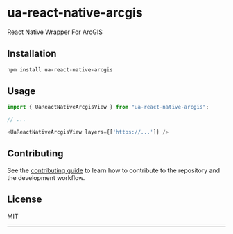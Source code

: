 # ua-react-native-arcgis

React Native Wrapper For ArcGIS

## Installation

```sh
npm install ua-react-native-arcgis
```

## Usage

```js
import { UaReactNativeArcgisView } from "ua-react-native-arcgis";

// ...

<UaReactNativeArcgisView layers={['https://...']} />
```

## Contributing

See the [contributing guide](CONTRIBUTING.md) to learn how to contribute to the repository and the development workflow.

## License

MIT

---

